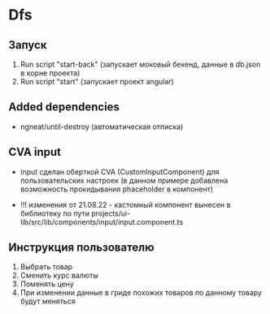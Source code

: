 # Dfs

## Запуск
1. Run script "start-back" (запускает моковый бекенд, данные в db.json в корне проекта)
2. Run script "start" (запускает проект angular)

## Added dependencies
- ngneat/until-destroy (автоматическая отписка)

## CVA input
- input сделан оберткой CVA (CustomInputComponent) для пользовательских настроек (в данном примере добавлена возможность 
прокидывания phaceholder в компонент)

- !!! изменения от 21.08.22 - кастомный компонент вынесен в библиотеку по пути
  projects/ui-lib/src/lib/components/input/input.component.ts

## Инструкция пользователю
1. Выбрать товар
2. Сменить курс валюты
3. Поменять цену
4. При изменении данные в гриде похожих товаров по данному товару будут меняться
